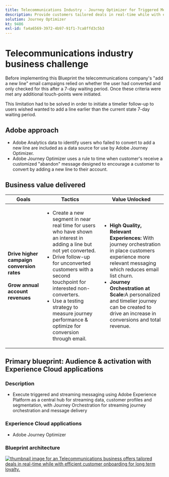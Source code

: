 ```yaml
---
title: Telecommunications Industry - Journey Optimizer for Triggered Messaging
description: Provide customers tailored deals in real-time while with efficient customer onboarding for long term loyalty.
solution: Journey Optimizer
kt: 9486
exl-id: fa4a6569-3972-4b97-91f1-7ca8ffd3c5b3
---
```

# Telecommunications industry business challenge

Before implementing this Blueprint the telecommunications company's "add a new line" email campaigns relied on whether the user had converted and only checked for this after a 7-day waiting period. Once these criteria were met any additional touch-points were initiated. 

This limitation had to be solved in order to initiate a timelier follow-up to users wished wanted to add a line earlier than the current state 7-day waiting period. 

## Adobe approach

* Adobe Analytics data to identify users who failed to convert to add a new line are included as a data source for use by Adobe Journey Optimizer.
* Adobe Journey Optimizer uses a rule to time when customer's receive a customized "abandon" message designed to encourage a customer to convert by adding a new line to their account.


## Business value delivered

| Goals | Tactics| Value Unlocked|
|---|---|---|
| **Drive higher campaign conversion rates**<br></br>**Grow annual account revenues**</ul> | <ul><li>Create a new segment in near real time for users who have shown an interest in adding a line but not yet converted.</li><li>Drive follow-up for unconverted customers with a second touchpoint for interested non-converters. </li><li>Use a testing strategy to measure journey performance & optimize for conversion through email.</li></ul>                               | <ul><li><strong>High Quality, Relevant Experiences:</strong> With journey orchestration in place customers experience more relevant messaging which reduces email list churn.</li><li><strong>Journey Orchestration at Scale:</strong>A personalized and timelier journey can be created to drive an increase in conversions and total revenue.</li></ul>    |

## Primary blueprint: Audience & activation with Experience Cloud applications

### Description 

<ul><li>Execute triggered and streaming messaging using Adobe Experience Platform as a central hub for streaming data, customer profiles and segmentation, with Journey Orchestration for streaming journey orchestration and message delivery</li></ul> 

### Experience Cloud applications

<ul><li>Adobe Journey Optimizer</li></ul> 

### Blueprint architecture

<a href="https://experienceleague.adobe.com/docs/blueprints-learn/architecture/customer-journeys/journey-optimizer.html?lang=en"><img alt="thumbnail image for an Telecommunications business offers tailored deals in real-time while with efficient customer onboarding for long term loyalty." src="https://experienceleague.adobe.com/docs/blueprints-learn/assets/journey-optimizer.png?lang=en"/></a>
